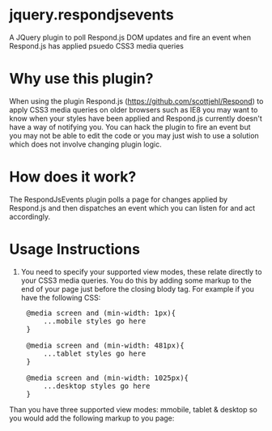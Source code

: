 # jquery.respondjsevents
A JQuery plugin to poll Respond.js DOM updates and fire an event when Respond.js has applied psuedo CSS3 media queries

Why use this plugin?
======

When using the plugin Respond.js (https://github.com/scottjehl/Respond) to apply CSS3 media queries on older browsers such as IE8 you may want to know when your styles have been applied and Respond.js currently doesn't have a way of notifying you. You can hack the plugin to fire an event but you may not be able to edit the code or you may just wish to use a solution which does not involve changing plugin logic.

How does it work?
======

The RespondJsEvents plugin polls a page for changes applied by Respond.js and then dispatches an event which you can listen for and act accordingly.

Usage Instructions
======

1. You need to specify your supported view modes, these relate directly to your CSS3 media queries. You do this by adding some markup to the end of your page just before the closing blody tag. For example if you have the following CSS:

<pre>
    @media screen and (min-width: 1px){
        ...mobile styles go here
    }
    
    @media screen and (min-width: 481px){
        ...tablet styles go here
    }
    
    @media screen and (min-width: 1025px){
        ...desktop styles go here
    }
</pre>

Than you have three supported view modes: mmobile, tablet & desktop so you would add the following markup to you page:

<pre>
    <div id="respond-js-events">
        <div class="respond-js-view-mode" data-view-mode="mobile"></div>
        <div class="respond-js-view-mode" data-view-mode="tablet"></div>
        <div class="respond-js-view-mode" data-view-mode="desktop"></div>
    </div>
</pre>
